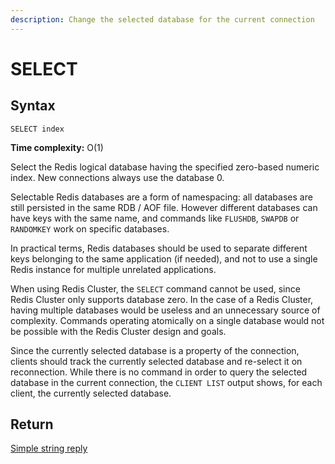 ```yaml
---
description: Change the selected database for the current connection
---
```


# SELECT

## Syntax

    SELECT index

**Time complexity:** O(1)

Select the Redis logical database having the specified zero-based numeric index.
New connections always use the database 0.

Selectable Redis databases are a form of namespacing: all databases are still persisted in the same RDB / AOF file. However different databases can have keys with the same name, and commands like `FLUSHDB`, `SWAPDB` or `RANDOMKEY` work on specific databases.

In practical terms, Redis databases should be used to separate different keys belonging to the same application (if needed), and not to use a single Redis instance for multiple unrelated applications.

When using Redis Cluster, the `SELECT` command cannot be used, since Redis Cluster only supports database zero. In the case of a Redis Cluster, having multiple databases would be useless and an unnecessary source of complexity. Commands operating atomically on a single database would not be possible with the Redis Cluster design and goals.

Since the currently selected database is a property of the connection, clients should track the currently selected database and re-select it on reconnection. While there is no command in order to query the selected database in the current connection, the `CLIENT LIST` output shows, for each client, the currently selected database.

## Return

[Simple string reply](https://redis.io/docs/reference/protocol-spec#resp-simple-strings)
